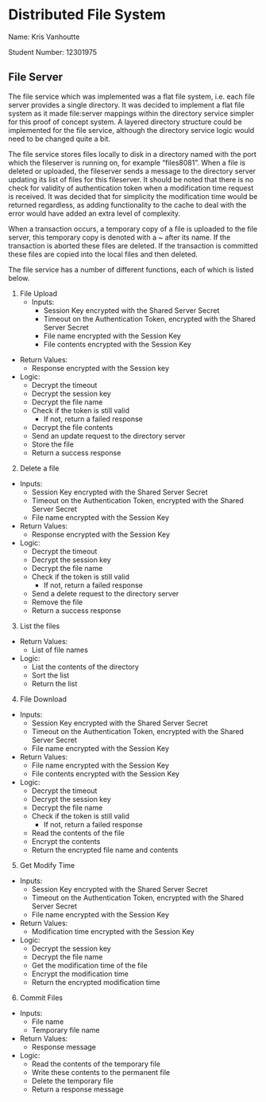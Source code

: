 # Distributed File System

Name: Kris Vanhoutte

Student Number: 12301975

## File Server

The file service which was implemented was a flat file system, i.e. each file server provides a single directory. It was decided to implement a flat file system as it made file:server mappings within the directory service simpler for this proof of concept system. A layered directory structure could be implemented for the file service, although the directory service logic would need to be changed quite a bit.

The file service stores files locally to disk in a directory named with the port which the fileserver is running on, for example “files8081”. When a file is deleted or uploaded, the fileserver sends a message to the directory server updating its list of files for this fileserver.
It should be noted that there is no check for validity of authentication token when a modification time request is received. It was decided that for simplicity the modification time would be returned regardless, as adding functionality to the cache to deal with the error would have added an extra level of complexity.

When a transaction occurs, a temporary copy of a file is uploaded to the file server, this temporary copy is denoted with a ~ after its name. If the transaction is aborted these files are deleted. If the transaction is committed these files are copied into the local files and then deleted.

The file service has a number of different functions, each of which is listed below.

1. File Upload
	- Inputs: 
		- Session Key encrypted with the Shared Server Secret
		- Timeout on the Authentication Token, encrypted with the Shared Server Secret
		- File name encrypted with the Session Key
		- File contents encrypted with the Session Key
  - Return Values:
    - Response encrypted with the Session key
  - Logic:
    - Decrypt the timeout
    - Decrypt the session key
    - Decrypt the file name
    - Check if the token is still valid
      - If not, return a failed response
    - Decrypt the file contents
    - Send an update request to the directory server
    - Store the file
    - Return a success response

2. Delete a file
  - Inputs: 
    - Session Key encrypted with the Shared Server Secret
    - Timeout on the Authentication Token, encrypted with the Shared Server Secret
    - File name encrypted with the Session Key
  - Return Values:
    - Response encrypted with the Session Key
  - Logic:
    - Decrypt the timeout
    - Decrypt the session key
    - Decrypt the file name
    - Check if the token is still valid
      - If not, return a failed response
    - Send a delete request to the directory server
    - Remove the file
    - Return a success response

3. List the files
  - Return Values:
    - List of file names 
  - Logic:
    - List the contents of the directory
    - Sort the list
    - Return the list


4. File Download
  - Inputs: 
    - Session Key encrypted with the Shared Server Secret
    - Timeout on the Authentication Token, encrypted with the Shared Server Secret
    - File name encrypted with the Session Key
  - Return Values:
    - File name encrypted with the Session Key
    - File contents encrypted with the Session Key
  - Logic:
    - Decrypt the timeout
    - Decrypt the session key
    - Decrypt the file name
    - Check if the token is still valid
      - If not, return a failed response
    - Read the contents of the file
    - Encrypt the contents
    - Return the encrypted file name and contents 

5. Get Modify Time
  - Inputs: 
    - Session Key encrypted with the Shared Server Secret
    - Timeout on the Authentication Token, encrypted with the Shared Server Secret
    - File name encrypted with the Session Key
  - Return Values:
    - Modification time encrypted with the Session Key
  - Logic:
    - Decrypt the session key
    - Decrypt the file name
    - Get the modification time of the file
    - Encrypt the modification time
    - Return the encrypted modification time

6. Commit Files
  - Inputs: 
    - File name
    - Temporary file name
  - Return Values:
    - Response message
  - Logic:
    - Read the contents of the temporary file
    - Write these contents to the permanent file
    - Delete the temporary file
    - Return a response message